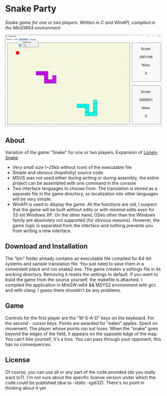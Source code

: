 # Snake Party

_Snake game for one or two players. Written in C and WinAPI, compiled in the MinGW64 environment_

![Snake Party](https://github.com/ist76/snakeparty/blob/main/Screenshot.PNG?raw=true)

## About
Variation of the game "Snake" for one or two players. Expansion of [Lonely Snake](https://github.com/ist76/lonelysnake).
- Very small size (~25kb without icon) of the executable file
- Simple and obvious (hopefully) source code
- MSVS was not used either during writing or during assembly, the entire project can be assembled with one command in the console
- Two interface languages ​​to choose from. The translation is stored as a separate file in the game directory, so localization into other languages ​​will be very simple.
- WinAPI is used to display the game. All the functions are old, I suspect that the game will be built without edits or with minimal edits even for 32-bit Windows XP. On the other hand, OSes other than the Windows family are absolutely not supported (for obvious reasons). However, the game logic is separated from the interface and nothing prevents you from writing a new interface.

## Download and Installation
The "bin" folder already contains an executable file compiled for 64-bit systems and sample translation file. You just need to save them in a convenient place and run snake2.exe. The game creates a settings file in its working directory. Removing it resets the settings to default.
If you want to build the game from the source yourself, the makefile is attached. I compiled the application in MinGW-w64 && MSYS2 environment with gcc and with clang. I guess there shouldn't be any problems.

## Game
Controls for the first player are the "W-S-A-D" keys on the keyboard. For the second - cursor keys. Points are awarded for “eaten” apples. Spent on movement. The player whose points run out loses. When the “snake” goes beyond the edges of the field, it appears on the opposite edge of the map. You can't bite yourself, it's a loss. You can pass through your opponent, this has no consequences.

## License
Of course, you can use all or any part of the code provided (do you really want to?). I'm not sure about the specific license version under which the code could be published (due to -static -lgdi32). There's no point in thinking about it yet.
